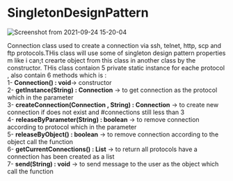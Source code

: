 # SingletonDesignPattern

![Screenshot from 2021-09-24 15-20-04](https://user-images.githubusercontent.com/47281464/134673551-1017ab6c-dd8a-4e8f-9d0b-d37058d89bae.png)

Connection class used to create a connection via ssh, telnet, http, scp and ftp protocols.THis class will use some of singleton design pattern properties m like i can;t crearte object from this class in another class by the constructor. THis class contaion 5 private static instance for eache protocol , also contain 6 methods which is :<br/>
1- **Connection() : void**-> constructor  <br/>
2- **getInstance(String) : Connection** -> to get connection as the protocol which in the parameter <br/>
3- **createConnection(Connection , String) : Connection** -> to create new connection if does not exist and #connections still less than 3 <br/>
4- **releaseByParameter(String) : boolean** -> to remove connection according to protocol which in the parameter <br/>
5- **releaseByObject() : boolean** -> to remove connection according to the object call the function <br/>
6- **getCurrentConnections() : List**<String> -> to return all protocols have a connection has been created as a list <br/>
7-  **send(String) : void** -> to send message to the user as the object which call the function <br/>
